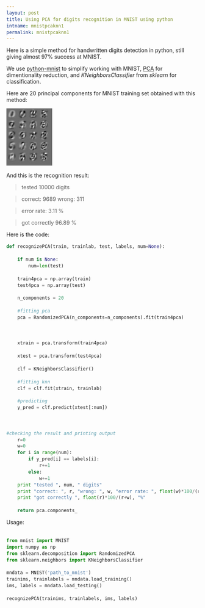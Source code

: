 ```yaml
---
layout: post
title: Using PCA for digits recognition in MNIST using python
intname: mnistpcaknn1
permalink: mnistpcaknn1
---
```


Here is a simple method for handwritten digits detection in python, still giving almost 97% success at MNIST.

We use [python-mnist](https://github.com/sorki/python-mnist/) to simplify working with MNIST,  [ PCA](http://en.wikipedia.org/wiki/Principal_component_analysis) for dimentionality reduction, and *KNeighborsClassifier* from *sklearn* for classification.

Here are 20 principal components for MNIST training set obtained with this method:

![](https://github.com/vzaguskin/sampleprojects/blob/master/mnist_knn/testres/allpcas.jpg?raw=true)

And this is the recognition result:

>tested  10000  digits

>correct:  9689 wrong:  311

>error rate:  3.11 %

>got correctly  96.89 %



Here is the code:

```python
def recognizePCA(train, trainlab, test, labels, num=None):

    if num is None:
        num=len(test)

    train4pca = np.array(train)
    test4pca = np.array(test)

    n_components = 20

    #fitting pca
    pca = RandomizedPCA(n_components=n_components).fit(train4pca)



    xtrain = pca.transform(train4pca)

    xtest = pca.transform(test4pca)

    clf = KNeighborsClassifier()

    #fitting knn
    clf = clf.fit(xtrain, trainlab)

    #predicting
    y_pred = clf.predict(xtest[:num])



#checking the result and printing output
    r=0
    w=0
    for i in range(num):
        if y_pred[i] == labels[i]:
            r+=1
        else:
            w+=1
    print "tested ", num, " digits"
    print "correct: ", r, "wrong: ", w, "error rate: ", float(w)*100/(r+w), "%"
    print "got correctly ", float(r)*100/(r+w), "%"

    return pca.components_

```

Usage:

```python

from mnist import MNIST
import numpy as np
from sklearn.decomposition import RandomizedPCA
from sklearn.neighbors import KNeighborsClassifier

mndata = MNIST('path_to_mnist')
trainims, trainlabels = mndata.load_training()
ims, labels = mndata.load_testing()

recognizePCA(trainims, trainlabels, ims, labels)
```
